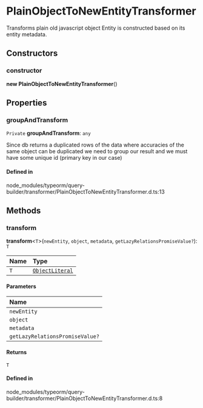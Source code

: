 # PlainObjectToNewEntityTransformer

Transforms plain old javascript object
Entity is constructed based on its entity metadata.

## Constructors

### constructor

**new PlainObjectToNewEntityTransformer**()

## Properties

### groupAndTransform

 `Private` **groupAndTransform**: `any`

Since db returns a duplicated rows of the data where accuracies of the same object can be duplicated
we need to group our result and we must have some unique id (primary key in our case)

#### Defined in

node_modules/typeorm/query-builder/transformer/PlainObjectToNewEntityTransformer.d.ts:13

## Methods

### transform

**transform**<`T`\>(`newEntity`, `object`, `metadata`, `getLazyRelationsPromiseValue?`): `T`

| Name | Type |
| :------ | :------ |
| `T` | [`ObjectLiteral`](../interfaces/ObjectLiteral.md) |

#### Parameters

| Name |
| :------ |
| `newEntity` | `T` |
| `object` | [`ObjectLiteral`](../interfaces/ObjectLiteral.md) |
| `metadata` | [`EntityMetadata`](EntityMetadata.md) |
| `getLazyRelationsPromiseValue?` | `boolean` |

#### Returns

`T`

#### Defined in

node_modules/typeorm/query-builder/transformer/PlainObjectToNewEntityTransformer.d.ts:8
